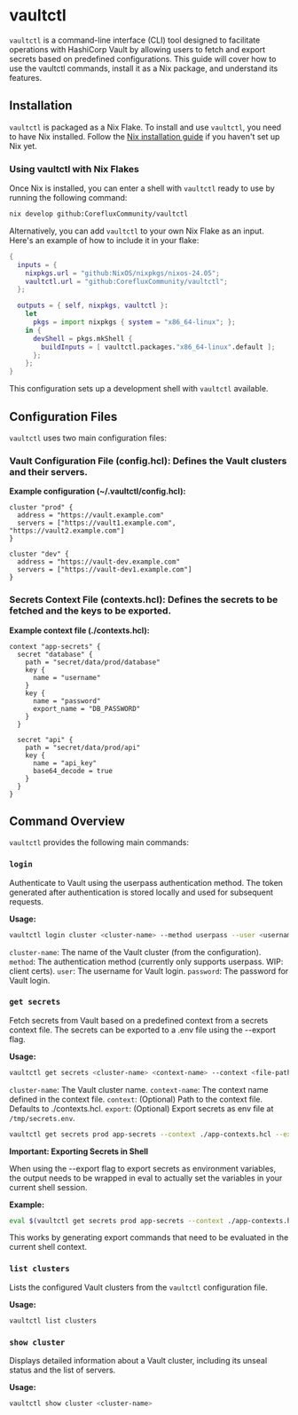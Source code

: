 # vaultctl

``vaultctl`` is a command-line interface (CLI) tool designed to facilitate operations with HashiCorp Vault by allowing users to fetch and export secrets based on predefined configurations. This guide will cover how to use the vaultctl commands, install it as a Nix package, and understand its features.

## Installation

``vaultctl`` is packaged as a Nix Flake. To install and use ``vaultctl``, you need to have Nix installed. Follow the [Nix installation guide](https://nix.dev/manual/nix/2.18/installation/multi-user) if you haven't set up Nix yet.

### Using vaultctl with Nix Flakes

Once Nix is installed, you can enter a shell with ``vaultctl`` ready to use by running the following command:

```bash
nix develop github:CorefluxCommunity/vaultctl
```

Alternatively, you can add ``vaultctl`` to your own Nix Flake as an input. Here's an example of how to include it in your flake:

```nix
{
  inputs = {
    nixpkgs.url = "github:NixOS/nixpkgs/nixos-24.05";
    vaultctl.url = "github:CorefluxCommunity/vaultctl";
  };

  outputs = { self, nixpkgs, vaultctl }:
    let
      pkgs = import nixpkgs { system = "x86_64-linux"; };
    in {
      devShell = pkgs.mkShell {
        buildInputs = [ vaultctl.packages."x86_64-linux".default ];
      };
    };
}
```

This configuration sets up a development shell with ``vaultctl`` available.

## Configuration Files

``vaultctl`` uses two main configuration files:

### Vault Configuration File (config.hcl): Defines the Vault clusters and their servers.

**Example configuration (~/.vaultctl/config.hcl):**

```hcl
cluster "prod" {
  address = "https://vault.example.com"
  servers = ["https://vault1.example.com", "https://vault2.example.com"]
}

cluster "dev" {
  address = "https://vault-dev.example.com"
  servers = ["https://vault-dev1.example.com"]
}
```

### Secrets Context File (contexts.hcl): Defines the secrets to be fetched and the keys to be exported.

**Example context file (./contexts.hcl):**

```hcl
context "app-secrets" {
  secret "database" {
    path = "secret/data/prod/database"
    key {
      name = "username"
    }
    key {
      name = "password"
      export_name = "DB_PASSWORD"
    }
  }

  secret "api" {
    path = "secret/data/prod/api"
    key {
      name = "api_key"
      base64_decode = true
    }
  }
}
```

## Command Overview

``vaultctl`` provides the following main commands:

### ``login``

Authenticate to Vault using the userpass authentication method. The token generated after authentication is stored locally and used for subsequent requests.

**Usage:**

```bash
vaultctl login cluster <cluster-name> --method userpass --user <username> --password <password>
```

``cluster-name``: The name of the Vault cluster (from the configuration).
``method``: The authentication method (currently only supports userpass. WIP: client certs).
``user``: The username for Vault login.
``password``: The password for Vault login.

### ``get secrets``

Fetch secrets from Vault based on a predefined context from a secrets context file. The secrets can be exported to a .env file using the --export flag.

**Usage:**

```bash
vaultctl get secrets <cluster-name> <context-name> --context <file-path> [--export]
```

``cluster-name``: The Vault cluster name.
``context-name``: The context name defined in the context file.
``context``: (Optional) Path to the context file. Defaults to ./contexts.hcl.
``export``: (Optional) Export secrets as env file at ``/tmp/secrets.env``.

```bash
vaultctl get secrets prod app-secrets --context ./app-contexts.hcl --export
```

**Important: Exporting Secrets in Shell**

When using the --export flag to export secrets as environment variables, the output needs to be wrapped in eval to actually set the variables in your current shell session.

**Example:**

```bash
eval $(vaultctl get secrets prod app-secrets --context ./app-contexts.hcl --export)
```

This works by generating export commands that need to be evaluated in the current shell context.

### ``list clusters``

Lists the configured Vault clusters from the ``vaultctl`` configuration file.

**Usage:**

```bash
vaultctl list clusters
```

### ``show cluster``

Displays detailed information about a Vault cluster, including its unseal status and the list of servers.

**Usage:**

```bash
vaultctl show cluster <cluster-name>
```
